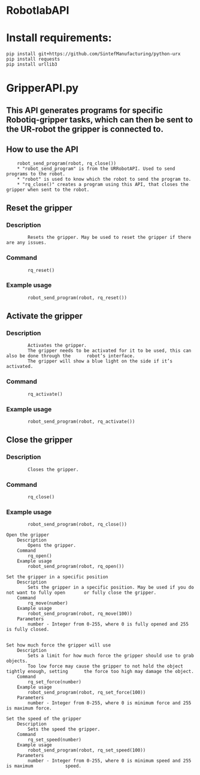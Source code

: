 # RobotlabAPI

# Install requirements:
	pip install git+https://github.com/SintefManufacturing/python-urx
	pip install requests
	pip install urllib3

# GripperAPI.py
## 	This API generates programs for specific Robotiq-gripper tasks, which can then be sent to the UR-robot the gripper is connected to.
		
## 	How to use the API
		robot_send_program(robot, rq_close())
		* "robot_send_program" is from the URRobotAPI. Used to send programs to the robot.
		* "robot" is used to know which the robot to send the program to.
		* "rq_close()" creates a program using this API, that closes the gripper when sent to the robot.

## 	Reset the gripper
### 		Description
			Resets the gripper. May be used to reset the gripper if there are any issues.
### 		Command
			rq_reset()
### 		Example usage
			robot_send_program(robot, rq_reset())

## 	Activate the gripper
### 		Description
			Activates the gripper.
			The gripper needs to be activated for it to be used, this can also be done through the 		robot’s interface.
			The gripper will show a blue light on the side if it’s activated.
### 		Command
			rq_activate()
### 		Example usage
			robot_send_program(robot, rq_activate()) 
## 	Close the gripper
### 		Description
			Closes the gripper.
### 		Command
			rq_close()
### 		Example usage
			robot_send_program(robot, rq_close())

	Open the gripper
		Description
			Opens the gripper.
		Command
			rq_open()
		Example usage
			robot_send_program(robot, rq_open())

	Set the gripper in a specific position
		Description
			Sets the gripper in a specific position. May be used if you do not want to fully open 		or fully close the gripper.
		Command
			rq_move(number)
		Example usage
			robot_send_program(robot, rq_move(100))
		Parameters
			number - Integer from 0-255, where 0 is fully opened and 255 is fully closed.


	Set how much force the gripper will use
		Description
			Sets a limit for how much force the gripper should use to grab objects. 
			Too low force may cause the gripper to not hold the object tightly enough, setting 		the force too high may damage the object.
		Command
			rq_set_force(number)
		Example usage
			robot_send_program(robot, rq_set_force(100))
		Parameters
			number - Integer from 0-255, where 0 is minimum force and 255 is maximum force.

	Set the speed of the gripper
		Description
			Sets the speed the gripper.
		Command
			rq_set_speed(number)
		Example usage
			robot_send_program(robot, rq_set_speed(100))
		Parameters
			number - Integer from 0-255, where 0 is minimum speed and 255 is maximum 			speed.


